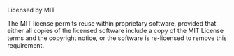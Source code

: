 Licensed by MIT

The MIT license permits reuse within proprietary software, provided that either all copies of the licensed software include a copy of the MIT License terms and the copyright notice, or the software is re-licensed to remove this requirement.


